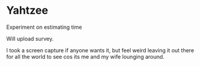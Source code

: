 Yahtzee
=======

Experiment on estimating time

Will upload survey.

I took a screen capture if anyone wants it, but feel weird leaving it out there  for all the world to see cos its me and my wife lounging around.
